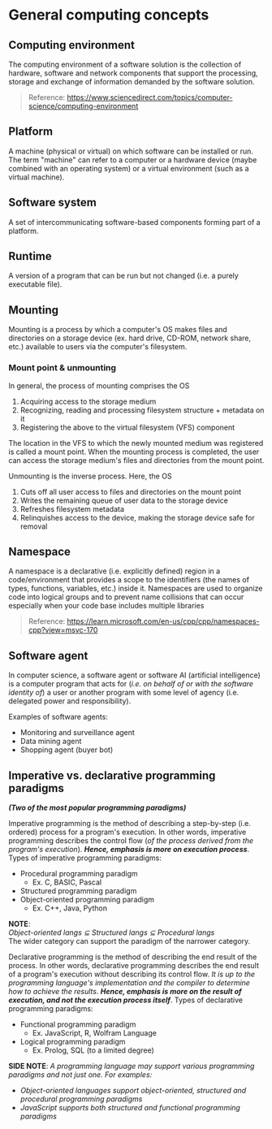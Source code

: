 # General computing concepts
## Computing environment
The computing environment of a software solution is the collection of hardware, software and network components that support the processing, storage and exchange of information demanded by the software solution.

> Reference: https://www.sciencedirect.com/topics/computer-science/computing-environment

## Platform
A machine (physical or virtual) on which software can be installed or run. The term "machine" can refer to a computer or a hardware device (maybe combined with an operating system) or a virtual environment (such as a virtual machine).

## Software system
A set of intercommunicating software-based components forming part of a platform.

## Runtime
A version of a program that can be run but not changed (i.e. a purely executable file).

## Mounting
Mounting is a process by which a computer's OS makes files and directories on a storage device (ex. hard drive, CD-ROM, network share, etc.) available to users via the computer's filesystem.

### Mount point & unmounting
In general, the process of mounting comprises the OS

1. Acquiring access to the storage medium
2. Recognizing, reading and processing filesystem structure + metadata on it
3. Registering the above to the  virtual filesystem (VFS) component

The location in the VFS to which the newly mounted medium was registered is called a mount point. When the mounting process is completed, the user can access the storage medium's files and directories from the mount point.

Unmounting is the inverse process. Here, the OS

1. Cuts off all user access to files and directories on the mount point
2. Writes the remaining queue of user data to the storage device
3. Refreshes filesystem metadata
4. Relinquishes access to the device, making the storage device safe for removal

## Namespace
A namespace is a declarative (i.e. explicitly defined) region in a code/environment that provides a scope to the identifiers (the names of types, functions, variables, etc.) inside it. Namespaces are used to organize code into logical groups and to prevent name collisions that can occur especially when your code base includes multiple libraries

> Reference: https://learn.microsoft.com/en-us/cpp/cpp/namespaces-cpp?view=msvc-170

## Software agent
In computer science, a software agent or software AI (artificial intelligence) is a computer program that acts for (_i.e. on behalf of or with the software identity of_) a user or another program with some level of agency (i.e. delegated power and responsibility).

Examples of software agents:

- Monitoring and surveillance agent
- Data mining agent
- Shopping agent (buyer bot)

## Imperative vs. declarative programming paradigms
**_(Two of the most popular programming paradigms)_**

Imperative programming is the method of describing a step-by-step (i.e. ordered) process for a program's execution. In other words, imperative programming describes the control flow (_of the process derived from the program's execution_). **_Hence, emphasis is more on execution process_**. Types of imperative programming paradigms:

- Procedural programming paradigm
	- Ex. C, BASIC, Pascal
- Structured programming paradigm
- Object-oriented programming paradigm
	- Ex. C++, Java, Python

**NOTE**:<br>_Object-oriented langs ⊆  Structured langs ⊆ Procedural langs_<br>The wider category can support the paradigm of the narrower category.

Declarative programming is the method of describing the end result of the process. In other words, declarative programming describes the end result of a program's execution without describing its control flow. _It is up to the programming language's implementation and the compiler to determine how to achieve the results_. **_Hence, emphasis is more on the result of execution, and not the execution process itself_**. Types of declarative programming paradigms:

- Functional programming paradigm
	- Ex. JavaScript, R, Wolfram Language
- Logical programming paradigm
	- Ex. Prolog, SQL (to a limited degree)

**SIDE NOTE**: _A programming language may support various programming paradigms and not just one. For examples:_

- _Object-oriented languages support object-oriented, structured and procedural programming paradigms_
- _JavaScript supports both structured and functional programming paradigms_
